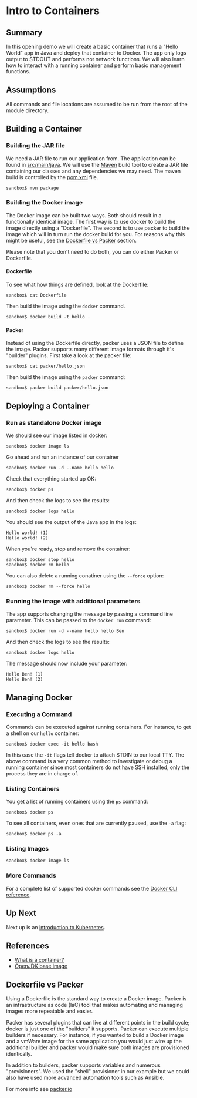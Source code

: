 # Intro to Containers
## Summary
In this opening demo we will create a basic container that runs a "Hello World" app in Java and deploy that container to
Docker. The app only logs output to STDOUT and performs not network functions. We will also learn how to interact with a
running container and perform basic management functions.

## Assumptions
All commands and file locations are assumed to be run from the root of the module directory.

## Building a Container
### Building the JAR file
We need a JAR file to run our application from. The application can be found in [src/main/java](src/main/java). We will
use the [Maven](https://maven.apache.org/) build tool to create a JAR file containing our classes and any dependencies
we may need. The maven build is controlled by the [pom.xml](pom.xml) file.

```shell script
sandbox$ mvn package
```

### Building the Docker image
The Docker image can be built two ways. Both should result in a functionally identical image. The first way is to use
docker to build the image directly using a "Dockerfile". The second is to use packer to build the image which will in
turn run the docker build for you. For reasons why this might be useful, see the
[Dockerfile vs Packer](#dockerfile-vs-packer) section.

Please note that you don't need to do both, you can do either Packer or Dockerfile.

#### Dockerfile
To see what how things are defined, look at the Dockerfile:
```shell script
sandbox$ cat Dockerfile
```

Then build the image using the `docker` command.
```shell script
sandbox$ docker build -t hello .
```

#### Packer
Instead of using the Dockerfile directly, packer uses a JSON file to define the image. Packer supports many different
image formats through it's "builder" plugins. First take a look at the packer file:
```shell script
sandbox$ cat packer/hello.json
```

Then build the image using the `packer` command:
```shell script
sandbox$ packer build packer/hello.json
```

## Deploying a Container
### Run as standalone Docker image
We should see our image listed in docker:
```shell script
sandbox$ docker image ls
```

Go ahead and run an instance of our container
```shell script
sandbox$ docker run -d --name hello hello
```

Check that everything started up OK:
```shell script
sandbox$ docker ps
```

And then check the logs to see the results:
```shell script
sandbox$ docker logs hello
```

You should see the output of the Java app in the logs:
```
Hello world! (1)
Hello world! (2)
```

When you're ready, stop and remove the container:
```shell script
sandbox$ docker stop hello
sandbox$ docker rm hello
```

You can also delete a running conatiner using the `--force` option:

```shell script
sandbox$ docker rm --force hello
```

### Running the image with additional parameters
The app supports changing the message by passing a command line parameter. This can be passed to the `docker run` command:
```shell script
sandbox$ docker run -d --name hello hello Ben
```

And then check the logs to see the results:
```shell script
sandbox$ docker logs hello
```

The message should now include your parameter:
```
Hello Ben! (1)
Hello Ben! (2)
```

## Managing Docker
### Executing a Command
Commands can be executed against running containers. For instance, to get a shell on our `hello` container:
```shell script
sandbox$ docker exec -it hello bash
```

In this case the `-it` flags tell docker to attach STDIN to our local TTY. The above command is a very common method to
investigate or debug a running container since most containers do not have SSH installed, only the process they are in
charge of.

### Listing Containers
You get a list of running containers using the `ps` command:
```shell script
sandbox$ docker ps
```

To see all containers, even ones that are currently paused, use the `-a` flag:
```shell script
sandbox$ docker ps -a
```

### Listing Images
```shell script
sandbox$ docker image ls
```

### More Commands
For a complete list of supported docker commands see the [Docker CLI reference](https://docs.docker.com/engine/reference/commandline/docker/).

## Up Next
Next up is an [introduction to Kubernetes](../intro_to_kubernetes/README.md).

## References
* [What is a container?](https://www.docker.com/resources/what-container)
* [OpenJDK base image](https://hub.docker.com/_/openjdk)

## Dockerfile vs Packer
Using a Dockerfile is the standard way to create a Docker image. Packer is an infrastructure as code (IaC) tool that
makes automating and managing images more repeatable and easier.

Packer has several plugins that can live at different points in the build cycle; docker is just one of the "builders"
it supports. Packer can execute multiple builders if necessary. For instance, if you wanted to build a Docker image
and a vmWare image for the same application you would just wire up the additional builder and packer would make sure
both images are provisioned identically.

In addition to builders, packer supports variables and numerous "provisioners". We used the "shell" provisioner in our
example but we could also have used more advanced automation tools such as Ansible.

For more info see [packer.io](http://packer.io)
